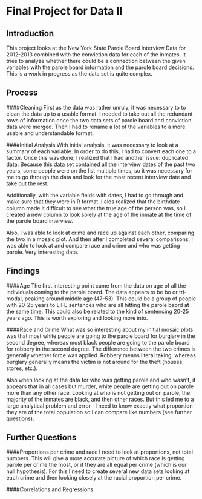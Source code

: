 Final Project for Data II
==========

Introduction
-------
This project looks at the New York State Parole Board Interview Data for 2012-2013 combined with the conviction data for each of the inmates. It tries to analyze whether there could be a connection between the given variables with the parole board information and the parole board decisions. This is a work in progress as the data set is quite complex. 


Process
------

####Cleaning
First as the data was rather unruly, it was necessary to to clean the data up to a usable format. I needed to take out all the redundant rows of information once the two data sets of parole board and conviction data were merged. Then I had to rename a lot of the variables to a more usable and understandable format. 

####Initial Analysis
With initial analysis, it was necessary to look at a summary of each variable. In order to do this, I had to convert each one to a factor. Once this was done, I realized that I had another issue: duplicated data. Because this data set contained all the interview dates of the past two years, some people were on the list multiple times, so it was necessary for me to go through the data and look for the most recent interview date and take out the rest.

Additionally, with the variable fields with dates, I had to go through and make sure that they were in R format. I alos realized that the birthdate column made it difficult to see what the true age of the person was, so I created a new column to look solely at the age of the inmate at the  time of the parole board interview. 

Also, I was able to look at crime and race up against each other, comparing the two in a mosaic plot. And then after I completed several comparisons, I was able to look at and compare race and crime and who was getting parole. Very interesting data.

Findings
------
####Age
The first interesting point came from the data on age of all the individuals coming to the parole board. The data appears to be bo or tri-modal, peaking around middle age (47-53). This could be a group of people with 20-25 years to LIFE sentences who are all hitting the parole baord at the same time. This could also be related to the kind of sentencing 20-25 years ago. This is worth exploring and looking more into.

####Race and Crime
What was so interesting about my initial mosaic plots was that most white people are going to the parole board for burglary in the second degree, whereas most black people are going to the parole board for robbery in the second degree. The difference between the two crimes is generally whether force was applied. Robbery means literal taking, whereas burglary generally means the victim is not around for the theft (houses, stores, etc.). 

Also when looking at the data for who was getting parole and who wasn't, it appears that in all cases but murder, white people are getting out on parole more than any other race. Looking at who is not getting out on parole, the majority of the inmates are black, and then other races. But this led me to a large analytical problem and error--I need to know exactly what proportion they are of the total population so I can compare like numbers (see further questions). 

Further Questions
------
####Proportions per crime and race
I need to look at proportions, not total numbers. This will give a more accurate picture of which race is getting parole per crime the most, or if they are all equal per crime (which is our null hypothesis). For this I need to create several new data sets looking at each crime and then looking closely at the racial proportion per crime. 

####Correlations and Regressions

